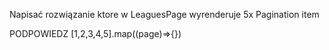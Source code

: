 Napisać rozwiązanie ktore w LeaguesPage wyrenderuje 5x Pagination item

PODPOWIEDZ
[1,2,3,4,5].map((page)=>{})